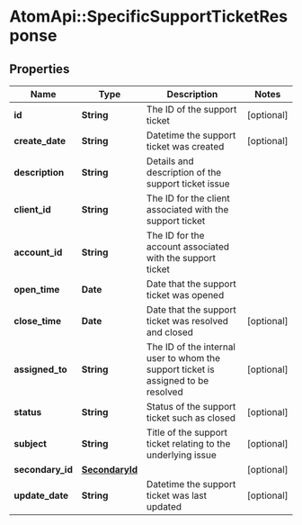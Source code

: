 # AtomApi::SpecificSupportTicketResponse

## Properties
Name | Type | Description | Notes
------------ | ------------- | ------------- | -------------
**id** | **String** | The ID of the support ticket | [optional] 
**create_date** | **String** | Datetime the support ticket was created | [optional] 
**description** | **String** | Details and description of the support ticket issue | 
**client_id** | **String** | The ID for the client associated with the support ticket | 
**account_id** | **String** | The ID for the account associated with the support ticket | 
**open_time** | **Date** | Date that the support ticket was opened | 
**close_time** | **Date** | Date that the support ticket was resolved and closed | [optional] 
**assigned_to** | **String** | The ID of the internal user to whom the support ticket is assigned to be resolved | [optional] 
**status** | **String** | Status of the support ticket such as closed | [optional] 
**subject** | **String** | Title of the support ticket relating to the underlying issue | [optional] 
**secondary_id** | [**SecondaryId**](SecondaryId.md) |  | [optional] 
**update_date** | **String** | Datetime the support ticket was last updated | [optional] 


